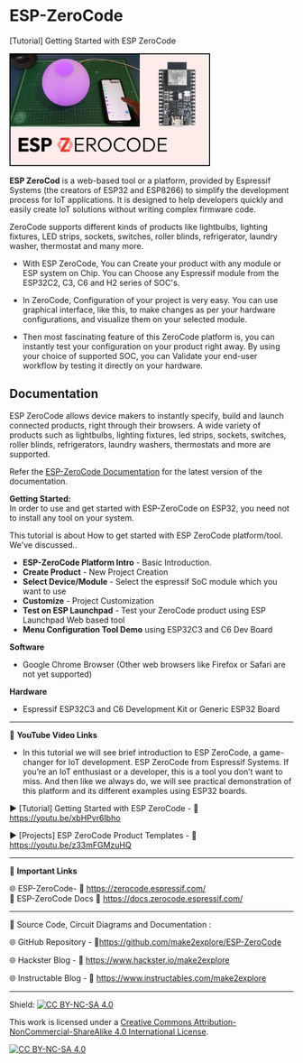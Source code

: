 # ESP-ZeroCode
[Tutorial] Getting Started with ESP ZeroCode  


<img src="/Images/ZeroCode-thumb.png" height="200">
  
**ESP ZeroCod** is a web-based tool or a platform, provided by Espressif Systems (the creators of ESP32 and ESP8266) to simplify the development process for IoT applications. It is designed to help developers quickly and easily create IoT solutions without writing complex firmware code.

ZeroCode supports different kinds of products like lightbulbs, lighting fixtures, LED strips, sockets, switches, roller blinds, refrigerator, laundry washer, thermostat and many more.

- With ESP ZeroCode, You can Create your product with any module or ESP system on Chip. You can Choose any Espressif module from the ESP32C2, C3, C6 and H2 series of SOC's.  
  
- In ZeroCode, Configuration of your project is very easy. You can use graphical interface, like this, to make changes as per your hardware configurations, and visualize them on your selected module.  
  
- Then most fascinating feature of this  ZeroCode platform is, you can instantly test your configuration on your product right away. By using your choice of supported SOC, you can Validate your end-user workflow by testing it directly on your hardware.  


## Documentation

ESP ZeroCode allows device makers to instantly specify, build and launch connected products, right through their browsers. A wide variety of products such as lightbulbs, lighting fixtures, led strips, sockets, switches, roller blinds, refrigerators, laundry washers, thermostats and more are supported.

Refer the [ESP-ZeroCode Documentation](https://docs.zerocode.espressif.com/) for the latest version of the documentation.

**Getting Started:**  
In order to use and get started with ESP-ZeroCode on ESP32, you need not to install any tool on your system.  

This tutorial is about How to get started with ESP ZeroCode platform/tool. We've discussed..  
- **ESP-ZeroCode Platform Intro** - Basic Introduction. 
- **Create Product** - New Project Creation
- **Select Device/Module** - Select the espressif SoC module which you want to use
- **Customize** - Project Customization
- **Test on ESP Launchpad** - Test your ZeroCode product using ESP Launchpad Web based tool
- **Menu Configuration Tool Demo** using ESP32C3 and C6 Dev Board  

**Software**
- Google Chrome Browser (Other web browsers like Firefox or Safari are not yet supported)
  
**Hardware**
- Espressif ESP32C3 and C6 Development Kit or Generic ESP32 Board  

------------------------------------------------------------------------------------------------------

📕 **YouTube Video Links**  

- In this tutorial we will see brief introduction to ESP ZeroCode, a game-changer for IoT development. ESP ZeroCode from Espressif Systems. If you’re an IoT enthusiast or a developer, this is a tool you don’t want to miss. And then like we always do, we will see practical demonstration of this platform and its different examples using ESP32 boards.  

▶️  [Tutorial] Getting Started with ESP ZeroCode  - 🔗  https://youtu.be/xbHPvr6Ibho  

▶️  [Projects] ESP ZeroCode Product Templates  - 🔗  https://youtu.be/z33mFGMzuHQ     

-------------------------------------------------------------------------------------------------------
📒 **Important Links**  
 
🌐 ESP-ZeroCode- 🔗 https://zerocode.espressif.com/  
📙 ESP-ZeroCode Docs 🔗 https://docs.zerocode.espressif.com/  


------------------------------------------------------------------------------------------------------

📜 Source Code, Circuit Diagrams and Documentation : 

🌐 GitHub Repository - 🔗https://github.com/make2explore/ESP-ZeroCode  
  
🌐 Hackster Blog - 🔗 https://www.hackster.io/make2explore  
  
🌐 Instructable Blog - 🔗 https://www.instructables.com/make2explore  
  

------------------------------------------------------------------------------------------  

Shield: [![CC BY-NC-SA 4.0][cc-by-nc-sa-shield]][cc-by-nc-sa]

This work is licensed under a
[Creative Commons Attribution-NonCommercial-ShareAlike 4.0 International License][cc-by-nc-sa].

[![CC BY-NC-SA 4.0][cc-by-nc-sa-image]][cc-by-nc-sa]

[cc-by-nc-sa]: http://creativecommons.org/licenses/by-nc-sa/4.0/
[cc-by-nc-sa-image]: https://licensebuttons.net/l/by-nc-sa/4.0/88x31.png
[cc-by-nc-sa-shield]: https://img.shields.io/badge/License-CC%20BY--NC--SA%204.0-lightgrey.svg
